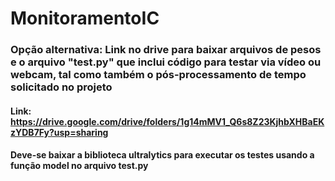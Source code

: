 # MonitoramentoIC
### Opção alternativa: Link no drive para baixar arquivos de pesos e o arquivo "test.py" que inclui código para testar via vídeo ou webcam, tal como também o pós-processamento de tempo solicitado no projeto
#### Link: https://drive.google.com/drive/folders/1g14mMV1_Q6s8Z23KjhbXHBaEKzYDB7Fy?usp=sharing

#### Deve-se baixar a biblioteca ultralytics para executar os testes usando a função model no arquivo test.py
